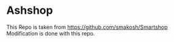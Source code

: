 # Ashshop
This Repo is taken from https://github.com/smakosh/Smartshop 
Modification is done with this repo.


 
